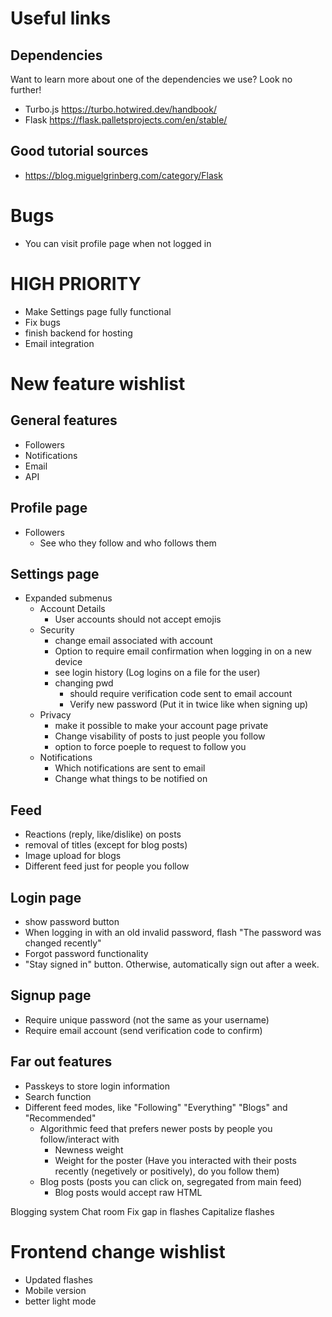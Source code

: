 # Useful links
## Dependencies
Want to learn more about one of the dependencies we use? Look no further!
* Turbo.js https://turbo.hotwired.dev/handbook/
* Flask https://flask.palletsprojects.com/en/stable/

## Good tutorial sources
* https://blog.miguelgrinberg.com/category/Flask



# Bugs
* You can visit profile page when not logged in


# HIGH PRIORITY
* Make Settings page fully functional
* Fix bugs
* finish backend for hosting
* Email integration


# New feature wishlist

## General features
* Followers
* Notifications
* Email
* API


## Profile page
* Followers
    * See who they follow and who follows them


## Settings page
* Expanded submenus
    * Account Details
        * User accounts should not accept emojis
    * Security
        * change email associated with account
        * Option to require email confirmation when logging in on a new device
        * see login history (Log logins on a file for the user)
        * changing pwd 
            * should require verification code sent to email account
            * Verify new password (Put it in twice like when signing up)
    * Privacy
        * make it possible to make your account page private
        * Change visability of posts to just people you follow
        * option to force poeple to request to follow you
    * Notifications
        * Which notifications are sent to email
        * Change what things to be notified on


## Feed
* Reactions (reply, like/dislike) on posts
* removal of titles (except for blog posts)
* Image upload for blogs
* Different feed just for people you follow


## Login page
* show password button
* When logging in with an old invalid password, flash "The password was changed recently"
* Forgot password functionality
* "Stay signed in" button. Otherwise, automatically sign out after a week.


## Signup page
* Require unique password (not the same as your username)
* Require email account (send verification code to confirm)


## Far out features
* Passkeys to store login information
* Search function
* Different feed modes, like "Following" "Everything" "Blogs" and "Recommended"
    * Algorithmic feed that prefers newer posts by people you follow/interact with
        * Newness weight
        * Weight for the poster (Have you interacted with their posts recently (negetively or positively), do you follow them)
    * Blog posts (posts you can click on, segregated from main feed)
        * Blog posts would accept raw HTML

Blogging system
Chat room
Fix gap in flashes
Capitalize flashes



# Frontend change wishlist
* Updated flashes
* Mobile version
* better light mode